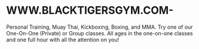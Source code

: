 WWW.BLACKTIGERSGYM.COM-
=======================

Personal Training, Muay Thai, Kickboxing, Boxing, and MMA. Try one of our One-On-One (Private) or Group classes. All ages in the one-on-one classes and one full hour with all the attention on you!
